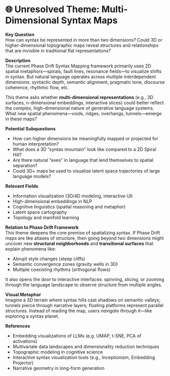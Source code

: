 # 🌐 Unresolved Theme: Multi-Dimensional Syntax Maps

**Key Question**  
How can syntax be represented in more than two dimensions? Could 3D or higher-dimensional topographic maps reveal structures and relationships that are invisible in traditional flat representations?

**Description**  
The current Phase Drift Syntax Mapping framework primarily uses 2D spatial metaphors—spirals, fault lines, resonance fields—to visualize shifts in syntax. But natural language operates across multiple interdependent dimensions: syntactic depth, semantic alignment, pragmatic tone, discourse coherence, rhythmic flow, etc.

This theme asks whether **multi-dimensional representations** (e.g., 3D surfaces, n-dimensional embeddings, interactive slices) could better reflect the complex, high-dimensional nature of generative language systems. What new spatial phenomena—voids, ridges, overhangs, tunnels—emerge in these maps?

**Potential Subquestions**
- How can higher dimensions be meaningfully mapped or projected for human interpretation?
- What does a 3D “syntax mountain” look like compared to a 2D Spiral Hill?
- Are there natural “axes” in language that lend themselves to spatial separation?
- Could 3D+ maps be used to visualize latent space trajectories of large language models?

**Relevant Fields**
- Information visualization (3D/4D modeling, interactive UI)  
- High-dimensional embeddings in NLP  
- Cognitive linguistics (spatial reasoning and metaphor)  
- Latent space cartography  
- Topology and manifold learning

**Relation to Phase Drift Framework**  
This theme deepens the core premise of spatializing syntax. If Phase Drift maps are like atlases of structure, then going beyond two dimensions might uncover new **structural neighborhoods** and **transitional surfaces** that explain phenomena like:
- Abrupt style changes (steep cliffs)
- Semantic convergence zones (gravity wells in 3D)
- Multiple coexisting rhythms (orthogonal flows)

It also opens the door to interactive interfaces: spinning, slicing, or zooming through the language landscape to observe structure from multiple angles.

**Visual Metaphor**  
Imagine a 3D terrain where syntax hills cast shadows on semantic valleys; tunnels pierce through narrative layers; floating platforms represent parallel structures. Instead of reading the map, users *navigate* through it—like exploring a syntax planet.

**References**
- Embedding visualizations of LLMs (e.g. UMAP, t-SNE, PCA of activations)  
- Multivariate data landscapes and dimensionality reduction techniques  
- Topographic modeling in cognitive science  
- Interactive syntax visualization tools (e.g., Inceptionism, Embedding Projector)  
- Narrative geometry in long-form generation
